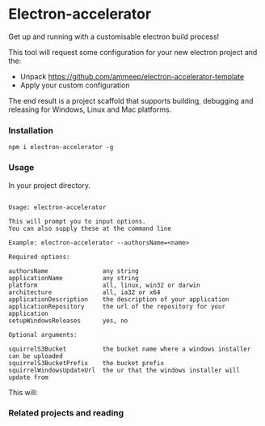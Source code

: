 # Electron-accelerator

Get up and running with a customisable electron build process!

This tool will request some configuration for your new electron project and the:

- Unpack https://github.com/ammeep/electron-accelerator-template
- Apply your custom configuration

The end result is a project scaffold that supports building, debugging and releasing for Windows, Linux and Mac platforms.

### Installation

```
npm i electron-accelerator -g
```

### Usage

In your project directory.

```

Usage: electron-accelerator

This will prompt you to input options.
You can also supply these at the command line 

Example: electron-accelerator --authorsName=<name>
  
Required options:

authorsName               any string
applicationName           any string
platform                  all, linux, win32 or darwin
architecture              all, ia32 or x64
applicationDescription    the description of your application
applicationRepository     the url of the repository for your application
setupWindowsReleases      yes, no 

Optional arguments:

squirrelS3Bucket          the bucket name where a windows installer can be uploaded
squirrelS3BucketPrefix    the bucket prefix
squirrelWindowsUpdateUrl  the ur that the windows installer will update from

```

This will:


### Related projects and reading
